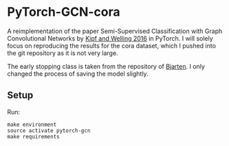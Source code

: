 # PyTorch-GCN-cora
A reimplementation of the paper Semi-Supervised Classification with Graph Convolutional Networks by [Kipf and 
Welling 2016](https://arxiv.org/abs/1609.02907) in PyTorch.
I will solely focus on reproducing the results for the cora dataset, which I pushed into the git
repository as it is not very large.

The early stopping class is taken from the repository of [Bjarten](https://github.com/Bjarten/early-stopping-pytorch).
I only changed the process of saving the model slightly.


## Setup
Run:

```
make environment 
source activate pytorch-gcn
make requirements
```

